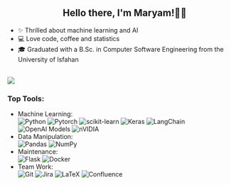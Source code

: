 <!---
<img align="right" height="200" width="300" alt="" src="https://user-images.githubusercontent.com/78374123/190442587-d130c441-7e4f-43df-8561-4162f4536c5e.gif" />
--->
<div id="user-content-toc">
  <ul align="center" style="list-style: none;">
    <summary>
      <h2>Hello there, I'm Maryam!👋🏻</h2>
    </summary>
</div>


-  ✨ Thrilled about machine learning and AI
-  💻 Love code, coffee and statistics
-  🎓 Graduated with a B.Sc. in Computer Software Engineering from the University of Isfahan
  </br>
  <img src="https://user-images.githubusercontent.com/73097560/115834477-dbab4500-a447-11eb-908a-139a6edaec5c.gif">
  <!---
<div align=center>
      <a href="https://git.io/typing-svg"><img src="https://readme-typing-svg.demolab.com/?font=VT323&size=30&duration=3500&pause=300&color=4AF626&center=true&vCenter=true&width=500&lines=Welcome+to+My+GitHub+Profile;Inquisitive+and+Curious+by+Nature;Data+Scientist;Machine+Learning+Enthusiast;Hardworking+and+Ambitious" alt="Typing SVG" /></a>
  </div>
  --->
<h3>Top Tools:</h3>

- Machine Learning: </br>![Python](https://img.shields.io/badge/python-3670A0?style=for-the-badge&logo=python&logoColor=ffdd54)
![Pytorch](https://img.shields.io/badge/PyTorch-EE4C2C?style=for-the-badge&logo=pytorch&logoColor=white)
![scikit-learn](https://img.shields.io/badge/scikit--learn-%23F7931E.svg?style=for-the-badge&logo=scikit-learn&logoColor=white)
![Keras](https://img.shields.io/badge/Keras-%23D00000.svg?style=for-the-badge&logo=Keras&logoColor=white)
![LangChain](https://img.shields.io/badge/LangChain-1C3C3C?style=for-the-badge&logo=LangChain&logoColor=white)
![OpenAI Models](https://img.shields.io/badge/OpenAI-74aa9c?style=for-the-badge&logo=openai&logoColor=black)
![nVIDIA](https://img.shields.io/badge/cuda-000000.svg?style=for-the-badge&logo=nVIDIA&logoColor=green)
- Data Manipulation: </br>![Pandas](https://img.shields.io/badge/pandas-%23150458.svg?style=for-the-badge&logo=pandas&logoColor=white)
![NumPy](https://img.shields.io/badge/numpy-%23013243.svg?style=for-the-badge&logo=numpy&logoColor=white)
- Maintenance: </br>![Flask](https://img.shields.io/badge/flask-%23000.svg?style=for-the-badge&logo=flask&logoColor=white)
![Docker](https://img.shields.io/badge/docker-%230db7ed.svg?style=for-the-badge&logo=docker&logoColor=white)
- Team Work: </br>![Git](https://img.shields.io/badge/git-%23F05033.svg?style=for-the-badge&logo=git&logoColor=white)
![Jira](https://img.shields.io/badge/jira-%230A0FFF.svg?style=for-the-badge&logo=jira&logoColor=white)
![LaTeX](https://img.shields.io/badge/latex-%23008080.svg?style=for-the-badge&logo=latex&logoColor=white)
![Confluence](https://img.shields.io/badge/confluence-%23172BF4.svg?style=for-the-badge&logo=confluence&logoColor=white)

<!---
<h3 align=center>📫 Get in Touch!</h3>
<div align=center>
<a href="https://maryamyazdi.github.io/"><img src="https://img.shields.io/badge/🌐_Personal_Website-000.svg?style=for-the-badge&logo=Github_pages&logoColor=%230077B5"></a>
<a href="https://www.linkedin.com/in/maryamyazdii"><img src="https://img.shields.io/badge/linkedin-000.svg?style=for-the-badge&logo=linkedin&logoColor=%230077B5"></a>
<a href="mailto:yazdimaryam5@gmail.com"><img src="https://img.shields.io/badge/Gmail-000?style=for-the-badge&logo=gmail&logoColor=D14836"></a>
</div>
maryamyazdi/maryamyazdi is a ✨ special ✨ repository because its `README.md` (this file) appears on your GitHub profile.
You can click the Preview link to take a look at your changes.
--->
